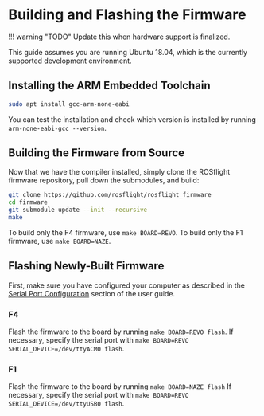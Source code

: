 # Building and Flashing the Firmware

!!! warning "TODO"
    Update this when hardware support is finalized.

This guide assumes you are running Ubuntu 18.04, which is the currently supported development environment.

## Installing the ARM Embedded Toolchain

``` bash
sudo apt install gcc-arm-none-eabi
```

You can test the installation and check which version is installed by running `arm-none-eabi-gcc --version`.

## Building the Firmware from Source

Now that we have the compiler installed, simply clone the ROSflight firmware repository, pull down the submodules, and build:

``` bash
git clone https://github.com/rosflight/rosflight_firmware
cd firmware
git submodule update --init --recursive
make
```

To build only the F4 firmware, use `make BOARD=REVO`. To build only the F1 firmware, use `make BOARD=NAZE`.

## Flashing Newly-Built Firmware

First, make sure you have configured your computer as described in the [Serial Port Configuration](../user-guide/flight-controller-setup.md#serial-port-configuration) section of the user guide.

### F4

Flash the firmware to the board by running `make BOARD=REVO flash`.
If necessary, specify the serial port with `make BOARD=REVO SERIAL_DEVICE=/dev/ttyACM0 flash`.

### F1

Flash the firmware to the board by running `make BOARD=NAZE flash`
If necessary, specify the serial port with `make BOARD=REVO SERIAL_DEVICE=/dev/ttyUSB0 flash`.
